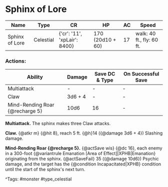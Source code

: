 # Sphinx of Lore

| Name | Type | CR | HP | AC | Speed |
|------|------|----|----|----|-------|
| Sphinx of Lore | Celestial | {'cr': '11', 'xpLair': 8400} | 170 (20d10 + 60) | 17 | walk: 40 ft., fly: 60 ft. |

### Actions:

| Ability | Damage | Save DC & Type | On Successful Save |
|---------|--------|----------------|--------------------|
| Multiattack | - | - | - |
| Claw | 3d6 + 4 | - | - |
| Mind-Rending Roar {@recharge 5} | 10d6 | 16 | - |


**Multiattack.** The sphinx makes three Claw attacks.

**Claw.** {@atkr m} {@hit 8}, reach 5 ft. {@h}14 ({@damage 3d6 + 4}) Slashing damage.

**Mind-Rending Roar {@recharge 5}.** {@actSave wis} {@dc 16}, each enemy in a 300-foot {@variantrule Emanation [Area of Effect]|XPHB|Emanation} originating from the sphinx. {@actSaveFail} 35 ({@damage 10d6}) Psychic damage, and the target has the {@condition Incapacitated|XPHB} condition until the start of the sphinx's next turn.

^Tags: #monster #type_celestial